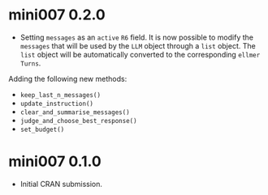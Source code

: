 # mini007 0.2.0

- Setting `messages` as an `active` `R6` field. It is now possible to modify the `messages` that will be used by the `LLM` object through a `list` object. The `list` object will be automatically converted to the corresponding `ellmer` `Turns`. 

Adding the following new methods: 
- `keep_last_n_messages()`
- `update_instruction()`
- `clear_and_summarise_messages()`
- `judge_and_choose_best_response()`
- `set_budget()`


# mini007 0.1.0

* Initial CRAN submission.
